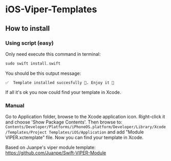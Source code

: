 # iOS-Viper-Templates

## How to install

### Using script (easy)
Only need execute this command in terminal:
```swift
sudo swift install.swift
```
You should be this output message:
```
✅  Template installed succesfully 🎉. Enjoy it 🙂
```
If all it's ok you now could find your template in Xcode.

### Manual
Go to Application folder, browse to the Xcode application icon. Right-click it and choose 'Show Package Contents'. Then browse to:
`Contents/Developer/Platforms/iPhoneOS.platform/Developer/Library/Xcode/Templates/Project Templates/iOS/Application` and add "Module VIPER.xctemplate" file. Now you can find your template in Xcode.


Based on Juanpe's viper module template: https://github.com/Juanpe/Swift-VIPER-Module
